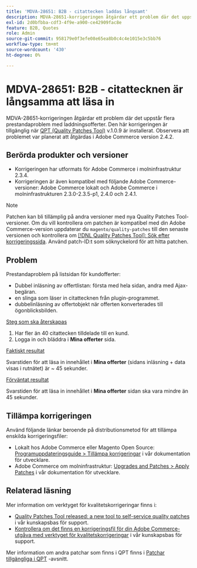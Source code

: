 ```yaml
---
title: 'MDVA-28651: B2B - citattecken laddas långsamt'
description: MDVA-28651-korrigeringen åtgärdar ett problem där det uppstår flera prestandaproblem med laddningsofferter. Den här korrigeringen är tillgänglig när [QPT-verktyget (Quality Patches Tool)](/help/announcements/adobe-commerce-announcements/magento-quality-patches-released-new-tool-to-self-serve-quality-patches.md) v.1.0.9 är installerat. Observera att problemet var planerat att åtgärdas i Adobe Commerce version 2.4.2.
exl-id: 2d0bfbba-cdf3-4f9e-a900-ce42909fac8e
feature: B2B, Quotes
role: Admin
source-git-commit: 958179e0f3efe08e65ea8b0c4c4e1015e3c5bb76
workflow-type: tm+mt
source-wordcount: '430'
ht-degree: 0%

---
```


# MDVA-28651: B2B - citattecknen är långsamma att läsa in

MDVA-28651-korrigeringen åtgärdar ett problem där det uppstår flera prestandaproblem med laddningsofferter. Den här korrigeringen är tillgänglig när [QPT (Quality Patches Tool)](/help/announcements/adobe-commerce-announcements/magento-quality-patches-released-new-tool-to-self-serve-quality-patches.md) v.1.0.9 är installerat. Observera att problemet var planerat att åtgärdas i Adobe Commerce version 2.4.2.

## Berörda produkter och versioner

* Korrigeringen har utformats för Adobe Commerce i molninfrastruktur 2.3.4.
* Korrigeringen är även kompatibel med följande Adobe Commerce-versioner: Adobe Commerce lokalt och Adobe Commerce i molninfrastrukturen 2.3.0-2.3.5-p1, 2.4.0 och 2.4.1.

>[!NOTE]
>
>Patchen kan bli tillämplig på andra versioner med nya Quality Patches Tool-versioner. Om du vill kontrollera om patchen är kompatibel med din Adobe Commerce-version uppdaterar du `magento/quality-patches` till den senaste versionen och kontrollera om [[!DNL Quality Patches Tool]: Sök efter korrigeringssida](https://devdocs.magento.com/quality-patches/tool.html#patch-grid). Använd patch-ID:t som söknyckelord för att hitta patchen.

## Problem

Prestandaproblem på listsidan för kundofferter:

* Dubbel inläsning av offertlistan: första med hela sidan, andra med Ajax-begäran.
* en slinga som läser in citattecknen från plugin-programmet.
* dubbelinläsning av offertobjekt när offerten konverterades till ögonblicksbilden.

<u>Steg som ska återskapas</u>

1. Har fler än 40 citattecken tilldelade till en kund.
1. Logga in och bläddra i **Mina offerter** sida.

<u>Faktiskt resultat</u>

Svarstiden för att läsa in innehållet i **Mina offerter** (sidans inläsning + data visas i rutnätet) är ~ 45 sekunder.

<u>Förväntat resultat</u>

Svarstiden för att läsa in innehållet i **Mina offerter** sidan ska vara mindre än 45 sekunder.

## Tillämpa korrigeringen

Använd följande länkar beroende på distributionsmetod för att tillämpa enskilda korrigeringsfiler:

* Lokalt hos Adobe Commerce eller Magento Open Source: [Programuppdateringsguide > Tillämpa korrigeringar](https://devdocs.magento.com/guides/v2.4/comp-mgr/patching/mqp.html) i vår dokumentation för utvecklare.
* Adobe Commerce om molninfrastruktur: [Upgrades and Patches > Apply Patches](https://devdocs.magento.com/cloud/project/project-patch.html) i vår dokumentation för utvecklare.

## Relaterad läsning

Mer information om verktyget för kvalitetskorrigeringar finns i:

* [Quality Patches Tool released: a new tool to self-service quality patches](/help/announcements/adobe-commerce-announcements/magento-quality-patches-released-new-tool-to-self-serve-quality-patches.md) i vår kunskapsbas för support.
* [Kontrollera om det finns en korrigeringsfil för din Adobe Commerce-utgåva med verktyget för kvalitetskorrigeringar](/help/support-tools/patches-available-in-qpt-tool/check-patch-for-magento-issue-with-magento-quality-patches.md) i vår kunskapsbas för support.

Mer information om andra patchar som finns i QPT finns i [Patchar tillgängliga i QPT](https://support.magento.com/hc/en-us/sections/360010506631-Patches-available-in-MQP-tool-) -avsnitt.
